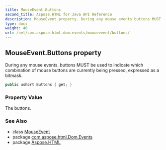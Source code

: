 ```yaml
---
title: MouseEvent.Buttons
second_title: Aspose.HTML for Java API Reference
description: MouseEvent property. During any mouse events buttons MUST be used to indicate which combination of mouse buttons are currently being pressed expressed as a bitmask
type: docs
weight: 40
url: /net/com.aspose.html.dom.events/mouseevent/buttons/
---
```

## MouseEvent.Buttons property

During any mouse events, buttons MUST be used to indicate which combination of mouse buttons are currently being pressed, expressed as a bitmask.

```java
public ushort Buttons { get; }
```

### Property Value

The buttons.

### See Also

* class [MouseEvent](../)
* package [com.aspose.html.Dom.Events](../../mouseevent/)
* package [Aspose.HTML](../../../)
